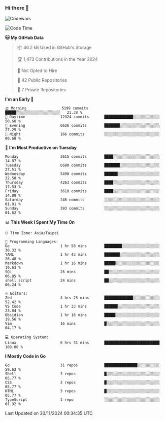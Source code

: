 ### Hi there 👋

![Codewars](https://www.codewars.com/users/omegaatt36/badges/small)

<!--START_SECTION:waka-->
![Code Time](http://img.shields.io/badge/Code%20Time-2%2C921%20hrs%2037%20mins-blue)

**🐱 My GitHub Data** 

> 📦 46.2 kB Used in GitHub's Storage 
 > 
> 🏆 1,473 Contributions in the Year 2024
 > 
> 🚫 Not Opted to Hire
 > 
> 📜 42 Public Repositories 
 > 
> 🔑 7 Private Repositories 
 > 
**I'm an Early 🐤** 

```text
🌞 Morning                5199 commits        █████░░░░░░░░░░░░░░░░░░░░   21.38 % 
🌆 Daytime                12324 commits       █████████████░░░░░░░░░░░░   50.68 % 
🌃 Evening                6626 commits        ███████░░░░░░░░░░░░░░░░░░   27.25 % 
🌙 Night                  166 commits         ░░░░░░░░░░░░░░░░░░░░░░░░░   00.68 % 
```
📅 **I'm Most Productive on Tuesday** 

```text
Monday                   3615 commits        ████░░░░░░░░░░░░░░░░░░░░░   14.87 % 
Tuesday                  6690 commits        ███████░░░░░░░░░░░░░░░░░░   27.51 % 
Wednesday                5490 commits        ██████░░░░░░░░░░░░░░░░░░░   22.58 % 
Thursday                 4263 commits        ████░░░░░░░░░░░░░░░░░░░░░   17.53 % 
Friday                   3618 commits        ████░░░░░░░░░░░░░░░░░░░░░   14.88 % 
Saturday                 246 commits         ░░░░░░░░░░░░░░░░░░░░░░░░░   01.01 % 
Sunday                   393 commits         ░░░░░░░░░░░░░░░░░░░░░░░░░   01.62 % 
```


📊 **This Week I Spent My Time On** 

```text
🕑︎ Time Zone: Asia/Taipei

💬 Programming Languages: 
Go                       1 hr 58 mins        ████████░░░░░░░░░░░░░░░░░   30.32 % 
YAML                     1 hr 43 mins        ███████░░░░░░░░░░░░░░░░░░   26.48 % 
Markdown                 1 hr 16 mins        █████░░░░░░░░░░░░░░░░░░░░   19.63 % 
SQL                      26 mins             ██░░░░░░░░░░░░░░░░░░░░░░░   06.85 % 
shell script             24 mins             ██░░░░░░░░░░░░░░░░░░░░░░░   06.24 % 

🔥 Editors: 
Zed                      3 hrs 25 mins       █████████████░░░░░░░░░░░░   52.42 % 
VS Code                  1 hr 33 mins        ██████░░░░░░░░░░░░░░░░░░░   23.84 % 
Obsidian                 1 hr 16 mins        █████░░░░░░░░░░░░░░░░░░░░   19.56 % 
Vim                      16 mins             █░░░░░░░░░░░░░░░░░░░░░░░░   04.17 % 

💻 Operating System: 
Linux                    6 hrs 31 mins       █████████████████████████   100.00 % 
```

**I Mostly Code in Go** 

```text
Go                       31 repos            ███████████████░░░░░░░░░░   59.62 % 
Shell                    3 repos             █░░░░░░░░░░░░░░░░░░░░░░░░   05.77 % 
CSS                      3 repos             █░░░░░░░░░░░░░░░░░░░░░░░░   05.77 % 
HTML                     3 repos             █░░░░░░░░░░░░░░░░░░░░░░░░   05.77 % 
TypeScript               1 repo              ░░░░░░░░░░░░░░░░░░░░░░░░░   01.92 % 
```




 Last Updated on 30/11/2024 00:34:35 UTC
<!--END_SECTION:waka-->

<!--
**omegaatt36/omegaatt36** is a ✨ _special_ ✨ repository because its `README.md` (this file) appears on your GitHub profile.

Here are some ideas to get you started:

- 🔭 I’m currently working on ...
- 🌱 I’m currently learning ...
- 👯 I’m looking to collaborate on ...
- 🤔 I’m looking for help with ...
- 💬 Ask me about ...
- 📫 How to reach me: ...
- 😄 Pronouns: ...
- ⚡ Fun fact: ...
-->

